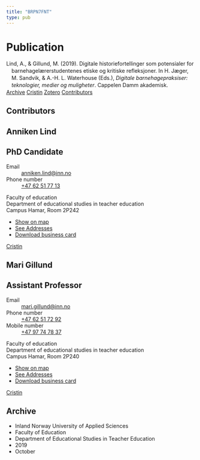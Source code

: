 ```yaml
---
title: "BRPN7FNT"
type: pub
---
```

<h1>Publication</h1>
<article id="csl-bib-container-BRPN7FNT" class="csl-bib-container">
  <div class="csl-bib-body" style="line-height: 1.35; padding-left: 1em; text-indent:-1em;">
  <div class="csl-entry">Lind, A., &amp; Gillund, M. (2019). Digitale historiefortellinger som potensialer for barnehagel&#xE6;rerstudentenes etiske og kritiske refleksjoner. In H. J&#xE6;ger, M. Sandvik, &amp; A.-H. L. Waterhouse (Eds.), <i>Digitale barnehagepraksiser: teknologier, medier og muligheter</i>. Cappelen Damm akademisk.</div>
</div>
  <div class="csl-bib-buttons">
    <a href="#taxonomy-article-BRPN7FNT" class="csl-bib-button">Archive</a>
    <a href="https://app.cristin.no/results/show.jsf?id=1736393" alt="Cristin URL" class="csl-bib-button">Cristin</a>
    <a href="http://zotero.org/groups/5402882/items/BRPN7FNT" alt="Zotero URL" class="csl-bib-button">Zotero</a>
    <a href="#contributors-article-BRPN7FNT" class="csl-bib-button">Contributors</a>
  </div>
  <div id="csl-bib-meta-container-BRPN7FNT"></div>
</article>
<div id="csl-bib-meta-BRPN7FNT" class="csl-bib-meta">
  <article id="contributors-article-BRPN7FNT" class="contributors-article">
    <h1>Contributors</h1>
    <div class="personas"> <div class="vrtx-hinn-person-card"> <div class="photo"> <i class="lar la-user-circle missing-person"></i> </div> <div class="info"> <hgroup><h1>Anniken Lind</h1> <h2>PhD Candidate</h2> </hgroup><dl> <dt>Email</dt> <dd> <a href="mailto:anniken.lind@inn.no">anniken.lind@inn.no</a> </dd> <dt>Phone number</dt> <dd><a href="tel:+4762517713"> +47 62 51 77 13 </a></dd> </dl> <p> Faculty of education<br> Department of educational studies in teacher education<br> Campus Hamar, Room 2P242 </p> <ul class="vrtx-hinn-links"> <li><a href="https://www.google.com/maps?q=60.796004,11.072099">Show on map</a></li> <li><a href="https://www.inn.no/english/find-an-employee/anniken-lind.html#vrtx-hinn-addresses">See Addresses</a></li> <li><a href="https://www.inn.no/english/find-an-employee/anniken-lind.html?vrtx=vcf">Download business card</a></li> </ul> </div> </div> <a href="https://app.cristin.no/persons/show.jsf?id=946633" alt="Cristin URL" class="personas-cristin">Cristin</a> </div> <div class="personas"> <div class="vrtx-hinn-person-card"> <div class="photo"> <i class="lar la-user-circle missing-person"></i> </div> <div class="info"> <hgroup><h1>Mari Gillund</h1> <h2>Assistant Professor</h2> </hgroup><dl> <dt>Email</dt> <dd> <a href="mailto:mari.gillund@inn.no">mari.gillund@inn.no</a> </dd> <dt>Phone number</dt> <dd><a href="tel:+4762517292"> +47 62 51 72 92 </a></dd> <dt>Mobile number</dt> <dd><a href="tel:+4797747837"> +47 97 74 78 37 </a></dd> </dl> <p> Faculty of education<br> Department of educational studies in teacher education<br> Campus Hamar, Room 2P240 </p> <ul class="vrtx-hinn-links"> <li><a href="https://www.google.com/maps?q=60.796004,11.072099">Show on map</a></li> <li><a href="https://www.inn.no/english/find-an-employee/mari-gillund.html#vrtx-hinn-addresses">See Addresses</a></li> <li><a href="https://www.inn.no/english/find-an-employee/mari-gillund.html?vrtx=vcf">Download business card</a></li> </ul> </div> </div> <a href="https://app.cristin.no/persons/show.jsf?id=627331" alt="Cristin URL" class="personas-cristin">Cristin</a> </div>
  </article>
  <article id="taxonomy-article-BRPN7FNT" class="taxonomy-article">
    <h1>Archive</h1>
    <ul>
      <li>Inland Norway University of Applied Sciences</li>
      <li>Faculty of Education</li>
      <li>Department of Educational Studies in Teacher Education</li>
      <li>2019</li>
      <li>October</li>
    </ul>
  </article>
</div>
